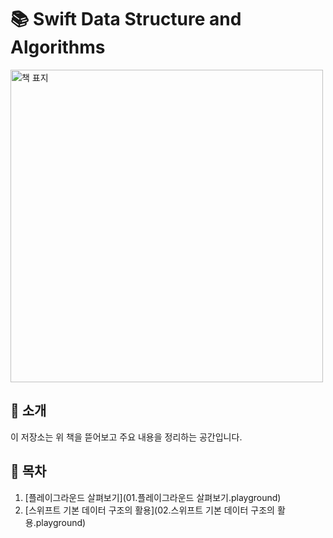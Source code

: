 # 📚 Swift Data Structure and Algorithms

<img src="https://m.media-amazon.com/images/I/717WLc2DO5L._SL1360_.jpg" alt="책 표지" width="500">

## 📖 소개

이 저장소는 위 책을 뜯어보고 주요 내용을 정리하는 공간입니다.

## 📑 목차

1. [플레이그라운드 살펴보기](01.플레이그라운드 살펴보기.playground)
2. [스위프트 기본 데이터 구조의 활용](02.스위프트 기본 데이터 구조의 활용.playground)

